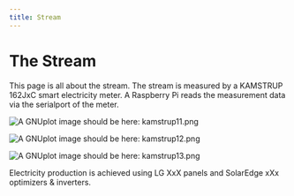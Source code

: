 ```yaml
---
title: Stream
---
```

# The Stream

This page is all about the stream. The stream is measured by a KAMSTRUP 162JxC smart electricity meter.
A Raspberry Pi reads the measurement data via the serialport of the meter.

![A GNUplot image should be here: kamstrup11.png](img/kam_pastday.png)

![A GNUplot image should be here: kamstrup12.png](img/kam_pastmonth.png)

![A GNUplot image should be here: kamstrup13.png](img/kam_pastyear.png)

Electricity production is achieved using LG XxX  panels and SolarEdge xXx optimizers & inverters.
